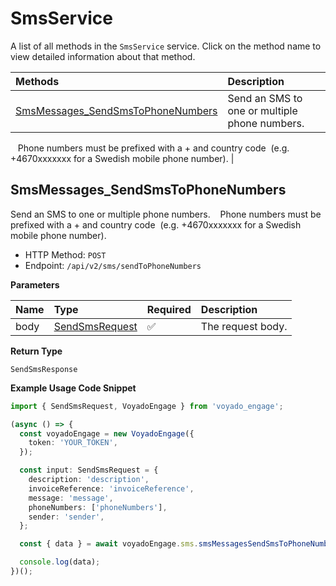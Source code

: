 # SmsService

A list of all methods in the `SmsService` service. Click on the method name to view detailed information about that method.

| Methods                                                                 | Description                                   |
| :---------------------------------------------------------------------- | :-------------------------------------------- |
| [SmsMessages_SendSmsToPhoneNumbers](#smsmessages_sendsmstophonenumbers) | Send an SMS to one or multiple phone numbers. |

&nbsp;
&nbsp;Phone numbers must be prefixed with a + and country code
&nbsp;(e.g. +4670xxxxxxx for a Swedish mobile phone number). |

## SmsMessages_SendSmsToPhoneNumbers

Send an SMS to one or multiple phone numbers.
&nbsp;
&nbsp;Phone numbers must be prefixed with a + and country code
&nbsp;(e.g. +4670xxxxxxx for a Swedish mobile phone number).

- HTTP Method: `POST`
- Endpoint: `/api/v2/sms/sendToPhoneNumbers`

**Parameters**

| Name | Type                                          | Required | Description       |
| :--- | :-------------------------------------------- | :------- | :---------------- |
| body | [SendSmsRequest](../models/SendSmsRequest.md) | ✅       | The request body. |

**Return Type**

`SendSmsResponse`

**Example Usage Code Snippet**

```typescript
import { SendSmsRequest, VoyadoEngage } from 'voyado_engage';

(async () => {
  const voyadoEngage = new VoyadoEngage({
    token: 'YOUR_TOKEN',
  });

  const input: SendSmsRequest = {
    description: 'description',
    invoiceReference: 'invoiceReference',
    message: 'message',
    phoneNumbers: ['phoneNumbers'],
    sender: 'sender',
  };

  const { data } = await voyadoEngage.sms.smsMessagesSendSmsToPhoneNumbers(input);

  console.log(data);
})();
```

<!-- This file was generated by liblab | https://liblab.com/ -->

